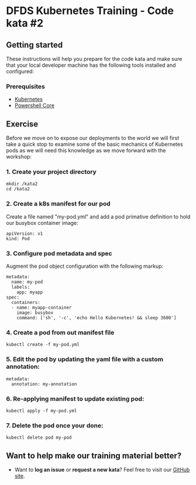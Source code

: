 DFDS Kubernetes Training - Code kata #2
======================================

## Getting started

These instructions will help you prepare for the code kata and make sure that your local developer machine has the following tools installed and configured:

### Prerequisites

* [Kubernetes](https://kubernetes.io/docs/tasks/tools/install-kubectl/)
* [Powershell Core](https://docs.microsoft.com/en-us/powershell/scripting/install/installing-powershell?view=powershell-6)

## Exercise

Before we move on to expose our deployments to the world we will first take a quick stop to examine some of the basic mechanics of Kubernetes pods as we will need this knowledge as we move forward with the workshop:

### 1. Create your project directory
`mkdir /kata2`<br/>
`cd /kata2`

### 2. Create a k8s manifest for our pod
Create a file named "my-pod.yml" and add a pod primative definition to hold our busybox container image:

```
apiVersion: v1
kind: Pod
```

### 3. Configure pod metadata and spec
Augment the pod object configuration with the following markup:

```
metadata:
  name: my-pod
  labels:
    app: myapp
spec:
  containers:
  - name: myapp-container
    image: busybox
    command: ['sh', '-c', 'echo Hello Kubernetes! && sleep 3600']
```

### 4. Create a pod from out manifest file
`kubectl create -f my-pod.yml`

### 5. Edit the pod by updating the yaml file with a custom annotation:

```
metadata:
  annotation: my-annotation
```

### 6. Re-applying manifest to update existing pod:
`kubectl apply -f my-pod.yml`

### 7. Delete the pod once your done:
`kubectl delete pod my-pod`

## Want to help make our training material better?

 * Want to **log an issue** or **request a new kata**? Feel free to visit our [GitHub site](https://github.com/dfds/roadmap/issues).
 